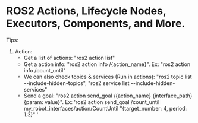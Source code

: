 # ROS2 Actions, Lifecycle Nodes, Executors, Components, and More.

Tips:
  1. Action:
     - Get a list of actions: "ros2 action list"
     - Get a action info: "ros2 action info /{action_name}". Ex: "ros2 action info /count_until"
     - We can also check topics & services (Run in actions): "ros2 topic list --include-hidden-topics", "ros2 service list --include-hidden-services"
     - Send a goal: "ros2 action send_goal /{action_name} {interface_path} {param: value}". Ex: 'ros2 action send_goal /count_until my_robot_interfaces/action/CountUntil "{target_number: 4, period: 1.3}" '
